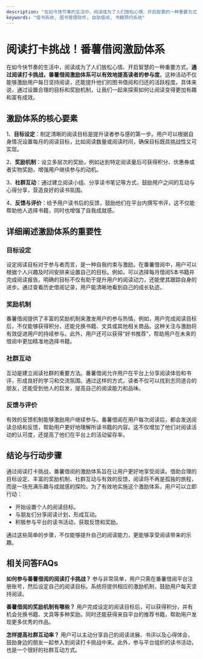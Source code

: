 ```yaml
---
description: "在如今快节奏的生活中，阅读成为了人们放松心情、开启智慧的一种重要方式。**通过阅读打卡挑战，番薯借阅激励体系可以有效地提高读者的参与度**。这种活动不仅能够激励用户每日坚持阅读，还能提升他们的图书借阅和归还的活跃程度。具体来说，通过设置合理的目标和奖励机制，让我们一起来探索如何让阅读变得更加有趣和富有成效。"
keywords: "借书系统, 图书管理软件, 自助借阅, 书籍预约系统"
---
```

# 阅读打卡挑战！番薯借阅激励体系

在如今快节奏的生活中，阅读成为了人们放松心情、开启智慧的一种重要方式。**通过阅读打卡挑战，番薯借阅激励体系可以有效地提高读者的参与度**。这种活动不仅能够激励用户每日坚持阅读，还能提升他们的图书借阅和归还的活跃程度。具体来说，通过设置合理的目标和奖励机制，让我们一起来探索如何让阅读变得更加有趣和富有成效。

## 激励体系的核心要素

1、**目标设定**：制定清晰的阅读目标是提升读者参与感的第一步。用户可以根据自身情况设置每月的阅读目标，比如阅读数量或阅读时间，确保目标既具挑战性又可实现。

2、**奖励机制**：设立多层次的奖励，例如达到特定阅读量后可获得积分、优惠券或者实物奖励，增强用户继续参与的动机。

3、**社群互动**：通过建立阅读小组、分享读书笔记等方式，鼓励用户之间的互动与心得分享，营造良好的读书氛围。

4、**反馈与评价**：给予用户读书后的反馈，鼓励他们在平台内撰写书评，这不仅能帮助他人选择书籍，同时也增强了自我成就感。

## 详细阐述激励体系的重要性

### 目标设定

设定阅读目标对于参与者而言，是一种自我约束与激励。在番薯借阅中，用户可以根据个人兴趣及时间安排来设置自己的目标。例如，可以选择每月借阅5本书籍并完成阅读报告。明确的目标不仅有助于提升用户的阅读动力，还能使其跟踪自身的进步。通过查看历史借阅记录，用户能清晰地看到自己的成长轨迹。

### 奖励机制

番薯借阅提供了丰富的奖励机制来激发用户的参与热情。例如，用户完成阅读目标后，不仅能够获得积分，还能兑换书籍、文具或其他相关商品。这种关注与激励将有效促进用户的持续参与。此外，用户还可以获得“好书推荐”，帮助用户在未来的借阅中更加精准地选择书籍。

### 社群互动

互动是建立阅读社群的重要方法。番薯借阅允许用户在平台上分享阅读体验和书评，形成良好的学习和交流氛围。通过这样的方式，读者不仅可以找到志同道合的朋友，还能受到他人的启发，提高自己的阅读能力和品味。

### 反馈与评价

有效的反馈机制能够激励用户继续参与。番薯借阅在用户每次阅读后，都会发送阅读总结和反馈，帮助用户更好地理解所读书籍的内容。这不仅增加了他们对阅读活动的认可度，还提高了他们在平台上的活动留存率。

## 结论与行动步骤

通过阅读打卡挑战，番薯借阅的激励体系旨在让用户更好地享受阅读。借助合理的目标设定、丰富的奖励机制、社群互动与有效的反馈，阅读将不再是孤独的旅程，而是一场充满乐趣与成就感的探险。为了有效地实施这个激励体系，用户可以立即行动：

- 开始设置个人的阅读目标。
- 与朋友们分享阅读计划，形成互动。
- 积极参与平台的读书活动，获取反馈和奖励。

通过这些简单的步骤，不仅能够提升自己的阅读能力，更能够享受阅读带来的乐趣。

## 相关问答FAQs

**如何参与番薯借阅的阅读打卡挑战？**
参与非常简单，用户只需在番薯借阅平台注册账号，然后设定自己的阅读目标。系统将提供相应的激励机制，鼓励用户每天坚持阅读。

**番薯借阅的奖励机制有哪些？**
用户完成设定的阅读目标后，可以获得积分，并有机会兑换书籍、文具等多种奖励。同时还能获得来自平台的推荐书籍，帮助用户发现更多优秀的作品。

**怎样提高社群互动率？**
用户可以主动分享自己的阅读进展、书评以及心得体会，鼓励身边的朋友一起参入到阅读打卡挑战中来。此外，参与平台组织的读书活动，也是一个很好的社群互动方式。
